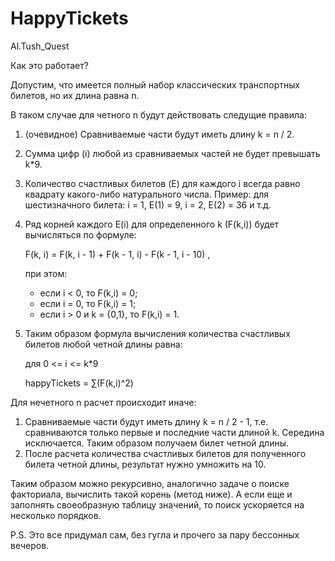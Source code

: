 # HappyTickets
Al.Tush_Quest

Как это работает?

Допустим, что имеется полный набор классических транспортных билетов, но их длина равна n.

В таком случае для четного n будут действовать следущие правила:

1) (очевидное) Сравниваемые части будут иметь длину k = n / 2.
2) Сумма цифр (i) любой из сравниваемых частей не будет превышать k*9.
3) Количество счастливых билетов (E) для каждого i всегда равно квадрату какого-либо натурального числа. Пример:
    для шестизначного билета: i = 1, Е(1) = 9, i = 2, E(2) = 36 и т.д.
4) Ряд корней каждого E(i) для определенного k (F(k,i)) будет вычисляться по формуле:

    F(k, i) = F(k, i - 1) + F(k - 1, i) - F(k - 1, i - 10) ,

    при этом:
    - если i < 0, то F(k,i) = 0;
    - если i = 0, то F(k,i) = 1;
    - если i > 0 и k = {0,1}, то F(k,i) = 1.

5) Таким образом формула вычисления количества счастливых билетов любой четной длины равна:

    для 0 <= i <= k*9

    happyTickets = ∑(F(k,i)^2)

Для нечетного n расчет происходит иначе:

1) Сравниваемые части будут иметь длину k = n / 2 - 1, т.е. сравниваются только первые и последние части длиной k. Середина исключается.
    Таким образом получаем билет четной длины.
2) После расчета количества счастливых билетов для полученного билета четной длины, результат нужно умножить на 10.

Таким образом можно рекурсивно, аналогично задаче о поиске факториала, вычислить такой корень (метод ниже).
А если еще и заполнять своеобразную таблицу значений, то поиск ускоряется на несколько порядков.

P.S. Это все придумал сам, без гугла и прочего за пару бессонных вечеров.